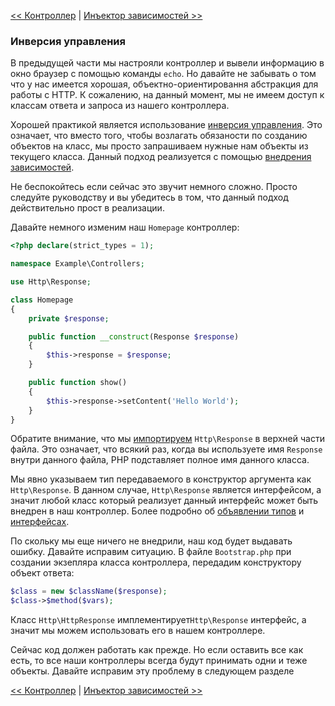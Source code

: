 [<< Контроллер](06-controller.md) | [Инъектор зависимостей >>](08-dependency-injector.md)

### Инверсия управления

В предыдущей части мы настрояли контроллер и вывели информацию в окно браузер с помощью команды `echo`. Но давайте не забывать о том что у нас имеется хорошая, объектно-ориентировання абстракция для работы с HTTP. К сожалению, на данный момент, мы не имеем доступ к классам ответа и запроса из нашего контроллера.

Хорошей практикой является использование [инверсия управления](http://en.wikipedia.org/wiki/Inversion_of_control). Это означает, что вместо того, чтобы возлагать обязаности по созданию объектов на класс, мы просто запрашиваем нужные нам объекты из текущего класса. Данный подход реализуется с помощью [внедрения зависимостей](http://en.wikipedia.org/wiki/Dependency_injection).

Не беспокойтесь если сейчас это звучит немного сложно. Просто следуйте руководству и вы убедитесь в том, что данный подход действительно прост в реализации.

Давайте немного изменим наш `Homepage` контроллер:

```php
<?php declare(strict_types = 1);

namespace Example\Controllers;

use Http\Response;

class Homepage
{
    private $response;

    public function __construct(Response $response)
    {
        $this->response = $response;
    }

    public function show()
    {
        $this->response->setContent('Hello World');
    }
}
```

Обратите внимание, что мы [импортируем](http://php.net/manual/en/language.namespaces.importing.php) `Http\Response` в верхней части файла. Это означает, что всякий раз, когда вы используете имя `Response` внутри данного файла, PHP подставляет полное имя данного класса.

Мы явно указываем тип передаваемого в конструктор аргумента как `Http\Response`. В данном случае, `Http\Response` является интерфейсом, а значит любой класс который реализует данный интерфейс может быть внедрен в наш контроллер. Более подробно об [объявлении типов](http://fi2.php.net/manual/ru/functions.arguments.php#functions.arguments.type-declaration) и [интерфейсах](http://fi2.php.net/manual/ru/language.oop5.interfaces.php).

По скольку мы еще ничего не внедрили, наш код будет выдавать ошибку. Давайте исправим ситуацию. В файле `Bootstrap.php` при создании экзепляра класса контроллера, передадим конструктору объект ответа:

```php
$class = new $className($response);
$class->$method($vars);
```
Класс `Http\HttpResponse` имплементирует`Http\Response` интерфейс, а значит мы можем использовать его в нашем контроллере.

Сейчас код должен работать как прежде. Но если оставить все как есть, то все наши контроллеры всегда будут принимать одни и теже объекты. Давайте исправим эту проблему в следующем разделе

[<< Контроллер](06-controller.md) | [Инъектор зависимостей >>](08-dependency-injector.md)
